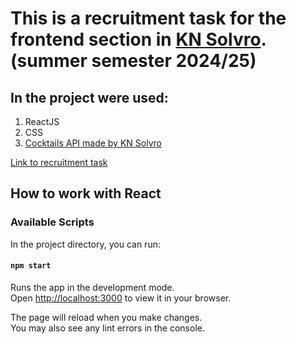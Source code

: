 # This is a recruitment task for the frontend section in [KN Solvro](https://github.com/Solvro). (summer semester 2024/25)

## In the project were used:
1. ReactJS
2. CSS
3. [Cocktails API made by KN Solvro](https://cocktails.solvro.pl)

[Link to recruitment task](https://github.com/Solvro/rekrutacja)

## How to work with React

### Available Scripts

In the project directory, you can run:

#### `npm start`

Runs the app in the development mode.\
Open [http://localhost:3000](http://localhost:3000) to view it in your browser.

The page will reload when you make changes.\
You may also see any lint errors in the console.
